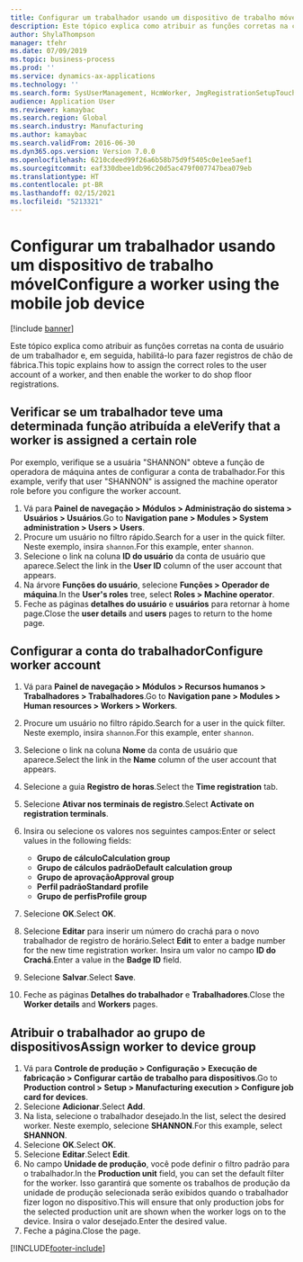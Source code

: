 ```yaml
---
title: Configurar um trabalhador usando um dispositivo de trabalho móvel
description: Este tópico explica como atribuir as funções corretas na conta de usuário de um trabalhador e, em seguida, habilitá-lo para fazer registros de chão de fábrica.
author: ShylaThompson
manager: tfehr
ms.date: 07/09/2019
ms.topic: business-process
ms.prod: ''
ms.service: dynamics-ax-applications
ms.technology: ''
ms.search.form: SysUserManagement, HcmWorker, JmgRegistrationSetupTouch, JmgRegistrationSetupAssignUsers
audience: Application User
ms.reviewer: kamaybac
ms.search.region: Global
ms.search.industry: Manufacturing
ms.author: kamaybac
ms.search.validFrom: 2016-06-30
ms.dyn365.ops.version: Version 7.0.0
ms.openlocfilehash: 6210cdeed99f26a6b58b75d9f5405c0e1ee5aef1
ms.sourcegitcommit: eaf330dbee1db96c20d5ac479f007747bea079eb
ms.translationtype: HT
ms.contentlocale: pt-BR
ms.lasthandoff: 02/15/2021
ms.locfileid: "5213321"
---
```

# <a name="configure-a-worker-using-the-mobile-job-device"></a><span data-ttu-id="90aaa-103">Configurar um trabalhador usando um dispositivo de trabalho móvel</span><span class="sxs-lookup"><span data-stu-id="90aaa-103">Configure a worker using the mobile job device</span></span>

[!include [banner](../../includes/banner.md)]

<span data-ttu-id="90aaa-104">Este tópico explica como atribuir as funções corretas na conta de usuário de um trabalhador e, em seguida, habilitá-lo para fazer registros de chão de fábrica.</span><span class="sxs-lookup"><span data-stu-id="90aaa-104">This topic explains how to assign the correct roles to the user account of a worker, and then enable the worker to do shop floor registrations.</span></span>

## <a name="verify-that-a-worker-is-assigned-a-certain-role"></a><span data-ttu-id="90aaa-105">Verificar se um trabalhador teve uma determinada função atribuída a ele</span><span class="sxs-lookup"><span data-stu-id="90aaa-105">Verify that a worker is assigned a certain role</span></span>

<span data-ttu-id="90aaa-106">Por exemplo, verifique se a usuária "SHANNON" obteve a função de operadora de máquina antes de configurar a conta de trabalhador.</span><span class="sxs-lookup"><span data-stu-id="90aaa-106">For this example, verify that user "SHANNON" is assigned the machine operator role before you configure the worker account.</span></span>

1. <span data-ttu-id="90aaa-107">Vá para **Painel de navegação > Módulos > Administração do sistema > Usuários > Usuários**.</span><span class="sxs-lookup"><span data-stu-id="90aaa-107">Go to **Navigation pane > Modules > System administration > Users > Users**.</span></span>
2. <span data-ttu-id="90aaa-108">Procure um usuário no filtro rápido.</span><span class="sxs-lookup"><span data-stu-id="90aaa-108">Search for a user in the quick filter.</span></span> <span data-ttu-id="90aaa-109">Neste exemplo, insira `shannon`.</span><span class="sxs-lookup"><span data-stu-id="90aaa-109">For this example, enter `shannon`.</span></span>
3. <span data-ttu-id="90aaa-110">Selecione o link na coluna **ID do usuário** da conta de usuário que aparece.</span><span class="sxs-lookup"><span data-stu-id="90aaa-110">Select the link in the **User ID** column of the user account that appears.</span></span>
4. <span data-ttu-id="90aaa-111">Na árvore **Funções do usuário**, selecione **Funções > Operador de máquina**.</span><span class="sxs-lookup"><span data-stu-id="90aaa-111">In the **User's roles** tree, select **Roles > Machine operator**.</span></span>
5. <span data-ttu-id="90aaa-112">Feche as páginas **detalhes do usuário** e **usuários** para retornar à home page.</span><span class="sxs-lookup"><span data-stu-id="90aaa-112">Close the **user details** and **users** pages to return to the home page.</span></span>

## <a name="configure-worker-account"></a><span data-ttu-id="90aaa-113">Configurar a conta do trabalhador</span><span class="sxs-lookup"><span data-stu-id="90aaa-113">Configure worker account</span></span>
1. <span data-ttu-id="90aaa-114">Vá para **Painel de navegação > Módulos > Recursos humanos > Trabalhadores > Trabalhadores**.</span><span class="sxs-lookup"><span data-stu-id="90aaa-114">Go to **Navigation pane > Modules > Human resources > Workers > Workers**.</span></span>
2. <span data-ttu-id="90aaa-115">Procure um usuário no filtro rápido.</span><span class="sxs-lookup"><span data-stu-id="90aaa-115">Search for a user in the quick filter.</span></span> <span data-ttu-id="90aaa-116">Neste exemplo, insira `shannon`.</span><span class="sxs-lookup"><span data-stu-id="90aaa-116">For this example, enter `shannon`.</span></span>
3. <span data-ttu-id="90aaa-117">Selecione o link na coluna **Nome** da conta de usuário que aparece.</span><span class="sxs-lookup"><span data-stu-id="90aaa-117">Select the link in the **Name** column of the user account that appears.</span></span>
4. <span data-ttu-id="90aaa-118">Selecione a guia **Registro de horas**.</span><span class="sxs-lookup"><span data-stu-id="90aaa-118">Select the **Time registration** tab.</span></span>
5. <span data-ttu-id="90aaa-119">Selecione **Ativar nos terminais de registro**.</span><span class="sxs-lookup"><span data-stu-id="90aaa-119">Select **Activate on registration terminals**.</span></span>
6. <span data-ttu-id="90aaa-120">Insira ou selecione os valores nos seguintes campos:</span><span class="sxs-lookup"><span data-stu-id="90aaa-120">Enter or select values in the following fields:</span></span>  

    - <span data-ttu-id="90aaa-121">**Grupo de cálculo**</span><span class="sxs-lookup"><span data-stu-id="90aaa-121">**Calculation group**</span></span>  
    - <span data-ttu-id="90aaa-122">**Grupo de cálculos padrão**</span><span class="sxs-lookup"><span data-stu-id="90aaa-122">**Default calculation group**</span></span>  
    - <span data-ttu-id="90aaa-123">**Grupo de aprovação**</span><span class="sxs-lookup"><span data-stu-id="90aaa-123">**Approval group**</span></span>  
    - <span data-ttu-id="90aaa-124">**Perfil padrão**</span><span class="sxs-lookup"><span data-stu-id="90aaa-124">**Standard profile**</span></span>  
    - <span data-ttu-id="90aaa-125">**Grupo de perfis**</span><span class="sxs-lookup"><span data-stu-id="90aaa-125">**Profile group**</span></span>  

7. <span data-ttu-id="90aaa-126">Selecione **OK**.</span><span class="sxs-lookup"><span data-stu-id="90aaa-126">Select **OK**.</span></span>
8. <span data-ttu-id="90aaa-127">Selecione **Editar** para inserir um número do crachá para o novo trabalhador de registro de horário.</span><span class="sxs-lookup"><span data-stu-id="90aaa-127">Select **Edit** to enter a badge number for the new time registration worker.</span></span> <span data-ttu-id="90aaa-128">Insira um valor no campo **ID do Crachá**.</span><span class="sxs-lookup"><span data-stu-id="90aaa-128">Enter a value in the **Badge ID** field.</span></span>
9. <span data-ttu-id="90aaa-129">Selecione **Salvar**.</span><span class="sxs-lookup"><span data-stu-id="90aaa-129">Select **Save**.</span></span>
10. <span data-ttu-id="90aaa-130">Feche as páginas **Detalhes do trabalhador** e **Trabalhadores**.</span><span class="sxs-lookup"><span data-stu-id="90aaa-130">Close the **Worker details** and **Workers** pages.</span></span>

## <a name="assign-worker-to-device-group"></a><span data-ttu-id="90aaa-131">Atribuir o trabalhador ao grupo de dispositivos</span><span class="sxs-lookup"><span data-stu-id="90aaa-131">Assign worker to device group</span></span>
1. <span data-ttu-id="90aaa-132">Vá para **Controle de produção > Configuração > Execução de fabricação > Configurar cartão de trabalho para dispositivos**.</span><span class="sxs-lookup"><span data-stu-id="90aaa-132">Go to **Production control > Setup > Manufacturing execution > Configure job card for devices**.</span></span>
2. <span data-ttu-id="90aaa-133">Selecione **Adicionar**.</span><span class="sxs-lookup"><span data-stu-id="90aaa-133">Select **Add**.</span></span>
3. <span data-ttu-id="90aaa-134">Na lista, selecione o trabalhador desejado.</span><span class="sxs-lookup"><span data-stu-id="90aaa-134">In the list, select the desired worker.</span></span> <span data-ttu-id="90aaa-135">Neste exemplo, selecione **SHANNON**.</span><span class="sxs-lookup"><span data-stu-id="90aaa-135">For this example, select **SHANNON**.</span></span>
4. <span data-ttu-id="90aaa-136">Selecione **OK**.</span><span class="sxs-lookup"><span data-stu-id="90aaa-136">Select **OK**.</span></span>
5. <span data-ttu-id="90aaa-137">Selecione **Editar**.</span><span class="sxs-lookup"><span data-stu-id="90aaa-137">Select **Edit**.</span></span>
6. <span data-ttu-id="90aaa-138">No campo **Unidade de produção**, você pode definir o filtro padrão para o trabalhador.</span><span class="sxs-lookup"><span data-stu-id="90aaa-138">In the **Production unit** field, you can set the default filter for the worker.</span></span> <span data-ttu-id="90aaa-139">Isso garantirá que somente os trabalhos de produção da unidade de produção selecionada serão exibidos quando o trabalhador fizer logon no dispositivo.</span><span class="sxs-lookup"><span data-stu-id="90aaa-139">This will ensure that only production jobs for the selected production unit are shown when the worker logs on to the device.</span></span> <span data-ttu-id="90aaa-140">Insira o valor desejado.</span><span class="sxs-lookup"><span data-stu-id="90aaa-140">Enter the desired value.</span></span>
7. <span data-ttu-id="90aaa-141">Feche a página.</span><span class="sxs-lookup"><span data-stu-id="90aaa-141">Close the page.</span></span>



[!INCLUDE[footer-include](../../../includes/footer-banner.md)]
